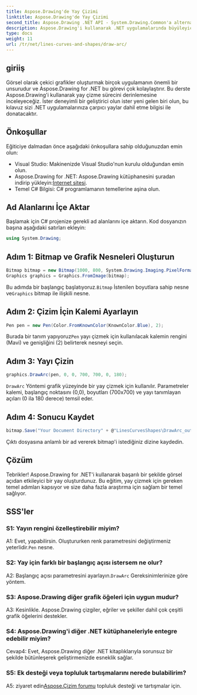 ```yaml
---
title: Aspose.Drawing'de Yay Çizimi
linktitle: Aspose.Drawing'de Yay Çizimi
second_title: Aspose.Drawing .NET API - System.Drawing.Common'a alternatif
description: Aspose.Drawing'i kullanarak .NET uygulamalarında büyüleyici yaylar çizmeyi öğrenin. Çarpıcı görsel sonuçlar için adım adım kılavuzumuzu izleyin.
type: docs
weight: 11
url: /tr/net/lines-curves-and-shapes/draw-arc/
---
```

## giriiş

Görsel olarak çekici grafikler oluşturmak birçok uygulamanın önemli bir unsurudur ve Aspose.Drawing for .NET bu görevi çok kolaylaştırır. Bu derste Aspose.Drawing'i kullanarak yay çizme sürecini derinlemesine inceleyeceğiz. İster deneyimli bir geliştirici olun ister yeni gelen biri olun, bu kılavuz sizi .NET uygulamalarınıza çarpıcı yaylar dahil etme bilgisi ile donatacaktır.

## Önkoşullar

Eğiticiye dalmadan önce aşağıdaki önkoşullara sahip olduğunuzdan emin olun:

- Visual Studio: Makinenizde Visual Studio'nun kurulu olduğundan emin olun.
-  Aspose.Drawing for .NET: Aspose.Drawing kütüphanesini şuradan indirip yükleyin:[İnternet sitesi](https://releases.aspose.com/drawing/net/).
- Temel C# Bilgisi: C# programlamanın temellerine aşina olun.

## Ad Alanlarını İçe Aktar

Başlamak için C# projenize gerekli ad alanlarını içe aktarın. Kod dosyanızın başına aşağıdaki satırları ekleyin:

```csharp
using System.Drawing;
```

## Adım 1: Bitmap ve Grafik Nesneleri Oluşturun

```csharp
Bitmap bitmap = new Bitmap(1000, 800, System.Drawing.Imaging.PixelFormat.Format32bppPArgb);
Graphics graphics = Graphics.FromImage(bitmap);
```

 Bu adımda bir başlangıç başlatıyoruz.`Bitmap` İstenilen boyutlara sahip nesne ve`Graphics` bitmap ile ilişkili nesne.

## Adım 2: Çizim İçin Kalemi Ayarlayın

```csharp
Pen pen = new Pen(Color.FromKnownColor(KnownColor.Blue), 2);
```

 Burada bir tanım yapıyoruz`Pen` yayı çizmek için kullanılacak kalemin rengini (Mavi) ve genişliğini (2) belirterek nesneyi seçin.

## Adım 3: Yayı Çizin

```csharp
graphics.DrawArc(pen, 0, 0, 700, 700, 0, 180);
```

`DrawArc` Yöntemi grafik yüzeyinde bir yay çizmek için kullanılır. Parametreler kalemi, başlangıç noktasını (0,0), boyutları (700x700) ve yayı tanımlayan açıları (0 ila 180 derece) temsil eder.

## Adım 4: Sonucu Kaydet

```csharp
bitmap.Save("Your Document Directory" + @"LinesCurvesShapes\DrawArc_out.png");
```

Çıktı dosyasına anlamlı bir ad vererek bitmap'i istediğiniz dizine kaydedin.

## Çözüm

Tebrikler! Aspose.Drawing for .NET'i kullanarak başarılı bir şekilde görsel açıdan etkileyici bir yay oluşturdunuz. Bu eğitim, yay çizmek için gereken temel adımları kapsıyor ve size daha fazla araştırma için sağlam bir temel sağlıyor.

## SSS'ler

### S1: Yayın rengini özelleştirebilir miyim?

 A1: Evet, yapabilirsin. Oluştururken renk parametresini değiştirmeniz yeterlidir.`Pen` nesne.

### S2: Yay için farklı bir başlangıç açısı istersem ne olur?

 A2: Başlangıç açısı parametresini ayarlayın.`DrawArc` Gereksinimlerinize göre yöntem.

### S3: Aspose.Drawing diğer grafik öğeleri için uygun mudur?

A3: Kesinlikle. Aspose.Drawing çizgiler, eğriler ve şekiller dahil çok çeşitli grafik öğelerini destekler.

### S4: Aspose.Drawing'i diğer .NET kütüphaneleriyle entegre edebilir miyim?

Cevap4: Evet, Aspose.Drawing diğer .NET kitaplıklarıyla sorunsuz bir şekilde bütünleşerek geliştirmenizde esneklik sağlar.

### S5: Ek desteği veya topluluk tartışmalarını nerede bulabilirim?

 A5: ziyaret edin[Aspose.Çizim forumu](https://forum.aspose.com/c/diagram/17) topluluk desteği ve tartışmalar için.
